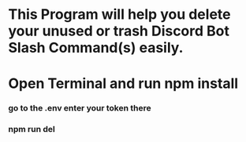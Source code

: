 # This Program will help you delete your unused or trash Discord Bot Slash Command(s) easily.

# Open Terminal and run npm install

### go to the .env enter your token there

### npm run del


